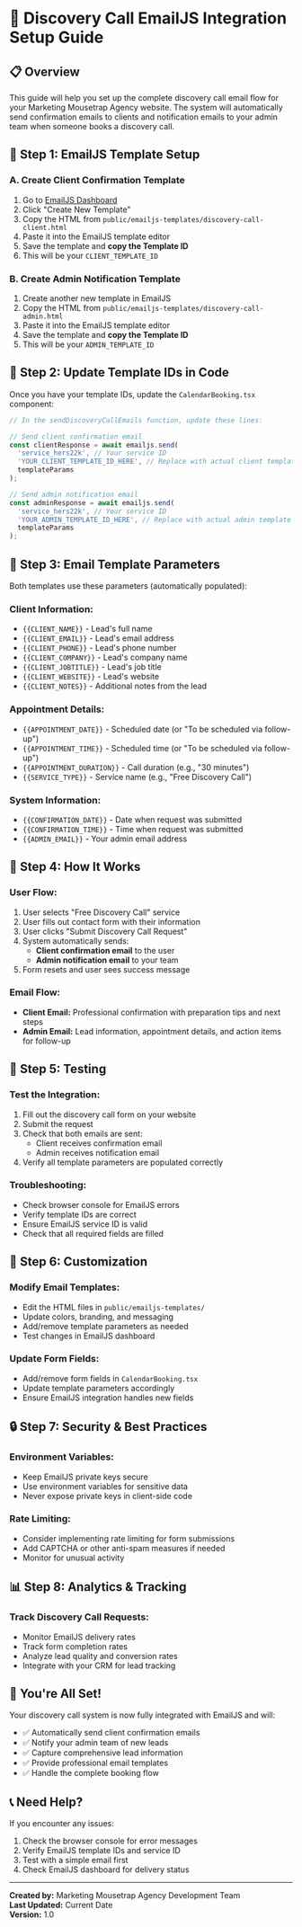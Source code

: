 # 🚀 Discovery Call EmailJS Integration Setup Guide

## 📋 **Overview**
This guide will help you set up the complete discovery call email flow for your Marketing Mousetrap Agency website. The system will automatically send confirmation emails to clients and notification emails to your admin team when someone books a discovery call.

## 🔧 **Step 1: EmailJS Template Setup**

### **A. Create Client Confirmation Template**
1. Go to [EmailJS Dashboard](https://dashboard.emailjs.com/admin/templates)
2. Click "Create New Template"
3. Copy the HTML from `public/emailjs-templates/discovery-call-client.html`
4. Paste it into the EmailJS template editor
5. Save the template and **copy the Template ID**
6. This will be your `CLIENT_TEMPLATE_ID`

### **B. Create Admin Notification Template**
1. Create another new template in EmailJS
2. Copy the HTML from `public/emailjs-templates/discovery-call-admin.html`
3. Paste it into the EmailJS template editor
4. Save the template and **copy the Template ID**
5. This will be your `ADMIN_TEMPLATE_ID`

## 🔑 **Step 2: Update Template IDs in Code**

Once you have your template IDs, update the `CalendarBooking.tsx` component:

```typescript
// In the sendDiscoveryCallEmails function, update these lines:

// Send client confirmation email
const clientResponse = await emailjs.send(
  'service_hers22k', // Your service ID
  'YOUR_CLIENT_TEMPLATE_ID_HERE', // Replace with actual client template ID
  templateParams
);

// Send admin notification email
const adminResponse = await emailjs.send(
  'service_hers22k', // Your service ID
  'YOUR_ADMIN_TEMPLATE_ID_HERE', // Replace with actual admin template ID
  templateParams
);
```

## 📧 **Step 3: Email Template Parameters**

Both templates use these parameters (automatically populated):

### **Client Information:**
- `{{CLIENT_NAME}}` - Lead's full name
- `{{CLIENT_EMAIL}}` - Lead's email address
- `{{CLIENT_PHONE}}` - Lead's phone number
- `{{CLIENT_COMPANY}}` - Lead's company name
- `{{CLIENT_JOBTITLE}}` - Lead's job title
- `{{CLIENT_WEBSITE}}` - Lead's website
- `{{CLIENT_NOTES}}` - Additional notes from the lead

### **Appointment Details:**
- `{{APPOINTMENT_DATE}}` - Scheduled date (or "To be scheduled via follow-up")
- `{{APPOINTMENT_TIME}}` - Scheduled time (or "To be scheduled via follow-up")
- `{{APPOINTMENT_DURATION}}` - Call duration (e.g., "30 minutes")
- `{{SERVICE_TYPE}}` - Service name (e.g., "Free Discovery Call")

### **System Information:**
- `{{CONFIRMATION_DATE}}` - Date when request was submitted
- `{{CONFIRMATION_TIME}}` - Time when request was submitted
- `{{ADMIN_EMAIL}}` - Your admin email address

## 🎯 **Step 4: How It Works**

### **User Flow:**
1. User selects "Free Discovery Call" service
2. User fills out contact form with their information
3. User clicks "Submit Discovery Call Request"
4. System automatically sends:
   - **Client confirmation email** to the user
   - **Admin notification email** to your team
5. Form resets and user sees success message

### **Email Flow:**
- **Client Email:** Professional confirmation with preparation tips and next steps
- **Admin Email:** Lead information, appointment details, and action items for follow-up

## 🚀 **Step 5: Testing**

### **Test the Integration:**
1. Fill out the discovery call form on your website
2. Submit the request
3. Check that both emails are sent:
   - Client receives confirmation email
   - Admin receives notification email
4. Verify all template parameters are populated correctly

### **Troubleshooting:**
- Check browser console for EmailJS errors
- Verify template IDs are correct
- Ensure EmailJS service ID is valid
- Check that all required fields are filled

## 📱 **Step 6: Customization**

### **Modify Email Templates:**
- Edit the HTML files in `public/emailjs-templates/`
- Update colors, branding, and messaging
- Add/remove template parameters as needed
- Test changes in EmailJS dashboard

### **Update Form Fields:**
- Add/remove form fields in `CalendarBooking.tsx`
- Update template parameters accordingly
- Ensure EmailJS integration handles new fields

## 🔒 **Step 7: Security & Best Practices**

### **Environment Variables:**
- Keep EmailJS private keys secure
- Use environment variables for sensitive data
- Never expose private keys in client-side code

### **Rate Limiting:**
- Consider implementing rate limiting for form submissions
- Add CAPTCHA or other anti-spam measures if needed
- Monitor for unusual activity

## 📊 **Step 8: Analytics & Tracking**

### **Track Discovery Call Requests:**
- Monitor EmailJS delivery rates
- Track form completion rates
- Analyze lead quality and conversion rates
- Integrate with your CRM for lead tracking

## 🎉 **You're All Set!**

Your discovery call system is now fully integrated with EmailJS and will:
- ✅ Automatically send client confirmation emails
- ✅ Notify your admin team of new leads
- ✅ Capture comprehensive lead information
- ✅ Provide professional email templates
- ✅ Handle the complete booking flow

## 📞 **Need Help?**

If you encounter any issues:
1. Check the browser console for error messages
2. Verify EmailJS template IDs and service ID
3. Test with a simple email first
4. Check EmailJS dashboard for delivery status

---

**Created by:** Marketing Mousetrap Agency Development Team  
**Last Updated:** Current Date  
**Version:** 1.0
